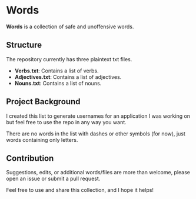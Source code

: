 # Words

**Words** is a collection of safe and unoffensive words. 

## Structure
The repository currently has three plaintext txt files.
- **Verbs.txt**: Contains a list of verbs.
- **Adjectives.txt**: Contains a list of adjectives.
- **Nouns.txt**: Contains a list of nouns.

## Project Background
I created this list to generate usernames for an application I was working on but feel free to use the repo in any way you want.

There are no words in the list with dashes or other symbols (for now), just words containing only letters.

## Contribution
Suggestions, edits, or additional words/files are more than welcome, please open an issue or submit a pull request.


Feel free to use and share this collection, and I hope it helps!
